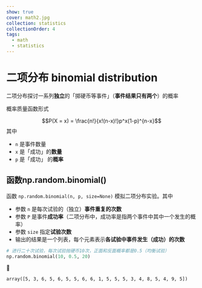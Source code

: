 ```yaml
---
show: true
cover: math2.jpg
collection: statistics
collectionOrder: 4
tags:
  - math
  - statistics
---
```


# 二项分布 binomial distribution
二项分布探讨一系列**独立**的「掷硬币等事件」（**事件结果只有两个**）的概率

概率质量函数形式

$$P(X = x) = \frac{n!}{x!(n-x)!}p^x(1-p)^{n-x}$$
其中
* `n` 是事件数量
* `x` 是「成功」的**数量**
* `p` 是「成功」 的**概率**

## 函数np.random.binomial()
函数 `np.random.binomial(n, p, size=None)` 模拟二项分布实验。其中
* 参数 `n` 是每次试验的（独立）**事件重复的次数**
* 参数 `P` 是事件**成功率**（二项分布中，成功率是指两个事件中其中一个发生的概率）
* 参数 `size` 指定**试验次数**
* 输出的结果是一个列表，每个元素表示**各试验中事件发生（成功）的次数**

```python
# 进行二十次试验，每次试验抛硬币10次，正面和反面概率都是0.5（均衡试验）
np.random.binomial(10, 0.5, 20)
```

:hammer:

```shell
array([5, 3, 6, 5, 6, 5, 5, 6, 6, 1, 5, 5, 5, 3, 4, 8, 5, 4, 9, 5])
```


